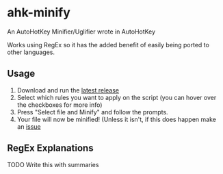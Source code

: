 # ahk-minify

An AutoHotKey Minifier/Uglifier wrote in AutoHotKey

Works using RegEx so it has the added benefit of easily being ported to other languages.

## Usage

1. Download and run the [latest release](https://github.com/Banaanae/ahk-minify/releases/latest)
2. Select which rules you want to apply on the script (you can hover over the checkboxes for more info)
3. Press "Select file and Minify" and follow the prompts.
4. Your file will now be minified! (Unless it isn't, if this does happen make an [issue](https://github.com/Banaanae/ahk-minify/issues)

## RegEx Explanations

TODO Write this with summaries
